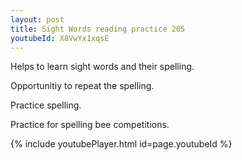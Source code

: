 ```yaml
---
layout: post
title: Sight Words reading practice 205
youtubeId: X8VwYx1xqsE
---
```

 
 
Helps to learn sight words and their spelling.

Opportunitiy to repeat the spelling. 

Practice spelling. 
 
Practice for spelling bee competitions. 
 
{% include youtubePlayer.html id=page.youtubeId %}
 
 
